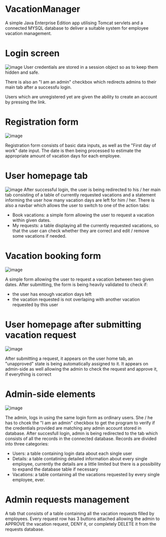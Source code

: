 # VacationManager

A simple Java Enterprise Edition app utilising Tomcat servlets and a connected MYSQL database to deliver a suitable system
for employee vacation management.

# Login screen
![image](https://user-images.githubusercontent.com/61741336/123626682-64ac7700-d811-11eb-918c-07d63072b823.png)
User credentials are stored in a session object so as to keep them hidden and safe.

There is also an "I am an admin" checkbox which redirects admins to their main tab after a successfu login.

Users which are unregistered yet are given the ability to create an account by pressing the link.

# Registration form
![image](https://user-images.githubusercontent.com/61741336/123626753-7857dd80-d811-11eb-841d-1c3c0d4a2bd6.png)

Registration form consists of basic data inputs, as well as the "First day of work" date input. The date is then being processed to
estimate the appropriate amount of vacation days for each employee.

# User homepage tab
![image](https://user-images.githubusercontent.com/61741336/123626819-8a398080-d811-11eb-9ad1-bc531ace01f8.png)
After successful login, the user is being redirected to his / her main tab  consisting of a table of currently requested vacations and a statement informing the user
how many vacation days are left for him / her. There is also a navbar which allows the user to switch to one of the action tabs:

- Book vacations: a simple form allowing the user to request a vacation within given dates.
- My requests: a table displaying all the currently requested vacations, so that the user can check whether they are correct and edit / remove some vacations if needed.

# Vacation booking form
![image](https://user-images.githubusercontent.com/61741336/123626868-96254280-d811-11eb-9c76-43da0b25b0dd.png)

A simple form allowing the user to request a vacation between two given dates. After submitting, the form is being heavily validated to check if:
- the user has enough vacation days left
- the vacation requested is not overlaping with another vacation requested by this user

 # User homepage after submitting vacation request
![image](https://user-images.githubusercontent.com/61741336/123626901-a1786e00-d811-11eb-93cd-5c4bbfae7ee2.png)

After submitting a request, it appears on the user home tab, an "unapproved" state is being automatically assigned to it. It appears on admin-side as well allowing the admin to check the request and approve it, if everything is correct

# Admin-side elements 

![image](https://user-images.githubusercontent.com/61741336/123672899-267a7c00-d840-11eb-8151-b3f8db32b00e.png)

The admin, logs in using the same login form as ordinary users. She / he has to chcek the "I am an admin" checkbox to get the program to verify if the credentials provided 
are matching any admin account stored in database. After succesfull login, admin is being redirected to the tab which consists of all the records in the connected database. Records are divided into three categories: 
- Users: a table containing login data about each single user
- Details: a table contatining detailed information about every single employee, currently the details are a little limited but there is a possibility to expand the database table if necessary
- Vacations: a table containing all the vacations requested by every single employee, ever.

# Admin requests management
A tab that consists of a table containing all the vacation requests filled by employees. Every request row has 3 buttons attached allowing the admin to APPROVE the vacation request, DENY it, or completely DELETE it from the requests database.
